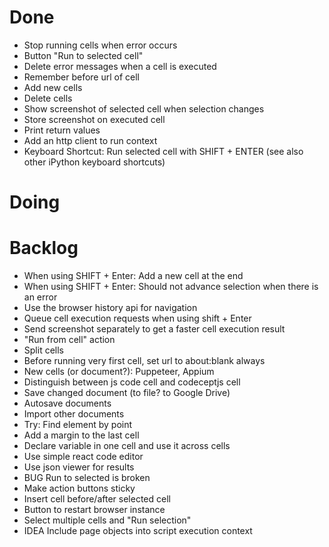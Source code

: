 # Done

- Stop running cells when error occurs
- Button "Run to selected cell"
- Delete error messages when a cell is executed
- Remember before url of cell
- Add new cells
- Delete cells
- Show screenshot of selected cell when selection changes
- Store screenshot on executed cell
- Print return values
- Add an http client to run context
- Keyboard Shortcut: Run selected cell with SHIFT + ENTER (see also other iPython keyboard shortcuts)

# Doing


# Backlog

- When using SHIFT + Enter: Add a new cell at the end
- When using SHIFT + Enter: Should not advance selection when there is an error
- Use the browser history api for navigation
- Queue cell execution requests when using shift + Enter
- Send screenshot separately to get a faster cell execution result
- "Run from cell" action
- Split cells
- Before running very first cell, set url to about:blank always
- New cells (or document?): Puppeteer, Appium
- Distinguish between js code cell and codeceptjs cell
- Save changed document (to file? to Google Drive)
- Autosave documents
- Import other documents
- Try: Find element by point
- Add a margin to the last cell
- Declare variable in one cell and use it across cells
- Use simple react code editor
- Use json viewer for results
- BUG Run to selected is broken
- Make action buttons sticky
- Insert cell before/after selected cell
- Button to restart browser instance
- Select multiple cells and "Run selection"
- IDEA Include page objects into script execution context